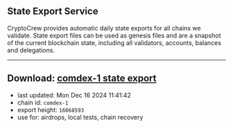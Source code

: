 ## State Export Service
CryptoCrew provides automatic daily state exports for all chains we validate. State export files can be used as genesis files and are a snapshot of the current blockchain state, including all validators, accounts, balances and delegations.

---
**Download: [comdex-1 state export](https://dl-eu2.ccvalidators.com/SERVICE/comdex/comdex-1_export_16068593.json)**
---

- last updated: Mon Dec 16 2024 11:41:42
- chain id: `comdex-1`
- export height: `16068593`
- use for: airdrops, local tests, chain recovery
